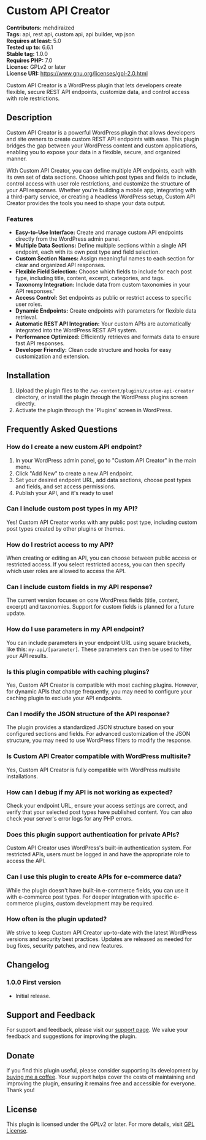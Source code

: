 # Custom API Creator

**Contributors:** mehdiraized  
**Tags:** api, rest api, custom api, api builder, wp json  
**Requires at least:** 5.0  
**Tested up to:** 6.6.1  
**Stable tag:** 1.0.0  
**Requires PHP:** 7.0  
**License:** GPLv2 or later  
**License URI:** https://www.gnu.org/licenses/gpl-2.0.html

Custom API Creator is a WordPress plugin that lets developers create flexible, secure REST API endpoints, customize data, and control access with role restrictions.

## Description

Custom API Creator is a powerful WordPress plugin that allows developers and site owners to create custom REST API endpoints with ease. This plugin bridges the gap between your WordPress content and custom applications, enabling you to expose your data in a flexible, secure, and organized manner.

With Custom API Creator, you can define multiple API endpoints, each with its own set of data sections. Choose which post types and fields to include, control access with user role restrictions, and customize the structure of your API responses. Whether you're building a mobile app, integrating with a third-party service, or creating a headless WordPress setup, Custom API Creator provides the tools you need to shape your data output.

### Features

- **Easy-to-Use Interface:** Create and manage custom API endpoints directly from the WordPress admin panel.
- **Multiple Data Sections:** Define multiple sections within a single API endpoint, each with its own post type and field selection.
- **Custom Section Names:** Assign meaningful names to each section for clear and organized API responses.
- **Flexible Field Selection:** Choose which fields to include for each post type, including title, content, excerpt, categories, and tags.
- **Taxonomy Integration:** Include data from custom taxonomies in your API responses.'
- **Access Control:** Set endpoints as public or restrict access to specific user roles.
- **Dynamic Endpoints:** Create endpoints with parameters for flexible data retrieval.
- **Automatic REST API Integration:** Your custom APIs are automatically integrated into the WordPress REST API system.
- **Performance Optimized:** Efficiently retrieves and formats data to ensure fast API responses.
- **Developer Friendly:** Clean code structure and hooks for easy customization and extension.

## Installation

1. Upload the plugin files to the `/wp-content/plugins/custom-api-creator` directory, or install the plugin through the WordPress plugins screen directly.
2. Activate the plugin through the 'Plugins' screen in WordPress.

## Frequently Asked Questions

### How do I create a new custom API endpoint?

1. In your WordPress admin panel, go to "Custom API Creator" in the main menu.
2. Click "Add New" to create a new API endpoint.
3. Set your desired endpoint URL, add data sections, choose post types and fields, and set access permissions.
4. Publish your API, and it's ready to use!

### Can I include custom post types in my API?

Yes! Custom API Creator works with any public post type, including custom post types created by other plugins or themes.

### How do I restrict access to my API?

When creating or editing an API, you can choose between public access or restricted access. If you select restricted access, you can then specify which user roles are allowed to access the API.

### Can I include custom fields in my API response?

The current version focuses on core WordPress fields (title, content, excerpt) and taxonomies. Support for custom fields is planned for a future update.

### How do I use parameters in my API endpoint?

You can include parameters in your endpoint URL using square brackets, like this: `my-api/[parameter]`. These parameters can then be used to filter your API results.

### Is this plugin compatible with caching plugins?

Yes, Custom API Creator is compatible with most caching plugins. However, for dynamic APIs that change frequently, you may need to configure your caching plugin to exclude your API endpoints.

### Can I modify the JSON structure of the API response?

The plugin provides a standardized JSON structure based on your configured sections and fields. For advanced customization of the JSON structure, you may need to use WordPress filters to modify the response.

### Is Custom API Creator compatible with WordPress multisite?

Yes, Custom API Creator is fully compatible with WordPress multisite installations.

### How can I debug if my API is not working as expected?

Check your endpoint URL, ensure your access settings are correct, and verify that your selected post types have published content. You can also check your server's error logs for any PHP errors.

### Does this plugin support authentication for private APIs?

Custom API Creator uses WordPress's built-in authentication system. For restricted APIs, users must be logged in and have the appropriate role to access the API.

### Can I use this plugin to create APIs for e-commerce data?

While the plugin doesn't have built-in e-commerce fields, you can use it with e-commerce post types. For deeper integration with specific e-commerce plugins, custom development may be required.

### How often is the plugin updated?

We strive to keep Custom API Creator up-to-date with the latest WordPress versions and security best practices. Updates are released as needed for bug fixes, security patches, and new features.

## Changelog

### 1.0.0 First version

- Initial release.

## Support and Feedback

For support and feedback, please visit our [support page](https://mehd.ir). We value your feedback and suggestions for improving the plugin.

## Donate

If you find this plugin useful, please consider supporting its development by [buying me a coffee](https://www.buymeacoffee.com/mehdiraized). Your support helps cover the costs of maintaining and improving the plugin, ensuring it remains free and accessible for everyone. Thank you!

## License

This plugin is licensed under the GPLv2 or later. For more details, visit [GPL License](https://www.gnu.org/licenses/gpl-2.0.html).
